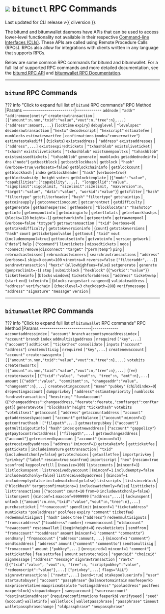 # <img class="bitum-icon" src="/img/bitum-icons/Bitumtl.svg" /> `bitumctl` RPC Commands

Last updated for CLI release v{{ cliversion }}.

The bitumd and bitumwallet daemons have APIs that can be used to access lower-level functionality not available in their respective [Command-line Interfaces (CLIs)](bitumd-and-bitumwallet-cli-arguments.md). These APIs are called using Remote Procedure Calls (RPCs). RPCs also allow for integrations with clients written in any language that supports RPCs. 

Below are some common RPC commands for bitumd and bitumwallet. For a full list of supported RPC commands and more detailed documentation, see the [bitumd RPC API](https://github.com/bitum-project/bitumd/blob/master/docs/json_rpc_api.mediawiki) and [bitumwallet RPC Documentation](https://github.com/bitum-project/bitumwallet/tree/master/rpc/documentation).

---

## `bitumd` RPC Commands

??? info "Click to expand full list of `bitumd` RPC commands"
    RPC Method                |Params
    --------------------------|-------------
    `addnode`                 | `"addr"` `"add|remove|onetry"`
    `createrawtransaction`    | `[{"amount":n.nnn,"txid":"value","vout":n,"tree":n},...]` `{"address":amount,...}` (`locktime` `expiry`)
    `debuglevel`              | `"levelspec"`
    `decoderawtransaction`    | `"hextx"`
    `decodescript`            | `"hexscript"`
    `estimatefee`             | `numblocks`
    `estimatesmartfee`        | `confirmations` (`mode="conservative"`)
    `estimatestakediff`       | (`tickets`)
    `existsaddress`           | `"address"`
    `existsaddresses`         | `["address",...]`
    `existsexpiredtickets`    | `"txhashblob"`
    `existsliveticket`        | `"txhash"`
    `existslivetickets`       | `"txhashblob"`
    `existsmempooltxs`        | `"txhashblob"`
    `existsmissedtickets`     | `"txhashblob"`
    `generate`                | `numblocks`
    `getaddednodeinfo`        | `dns` (`"node"`)
    `getbestblock`            |
    `getbestblockhash`        |
    `getblock`                | `"hash"` (`verbose=true` `verbosetx=false`)
    `getblockchaininfo`       |
    `getblockcount`           |
    `getblockhash`            | `index`
    `getblockheader`          | `"hash"` (`verbose=true`)
    `getblocksubsidy`         | `height` `voters`
    `getblocktemplate`        | (`{"mode":"value", "capabilities":["capability",...], "longpollid":"value", "sigoplimit":sigoplimit, "sizelimit":sizelimit, "maxversion":n, "target":"value", "data":"value", "workid":"value"}`)
    `getcfilter`              | `"hash"` `"filtertype"`
    `getcfilterheader`        | `"hash"` `"filtertype"`
    `getchaintips`            |
    `getcoinsupply`           |
    `getconnectioncount`      |
    `getcurrentnet`           |
    `getdifficulty`           |
    `getgenerate`             |
    `gethashespersec`         |
    `getheaders`              | `"blocklocators"` `"hashstop"`
    `getinfo`                 |
    `getmempoolinfo`          |
    `getmininginfo`           |
    `getnettotals`            |
    `getnetworkhashps`        | (`blocks=120` `height=-1`)
    `getnetworkinfo`          |
    `getpeerinfo`             |
    `getrawmempool`           | (`verbose=false` `"txtype"`)
    `getrawtransaction`       | `"txid"` (`verbose=0`)
    `getstakedifficulty`      |
    `getstakeversioninfo`     | (`count`)
    `getstakeversions`        | `"hash"` `count`
    `getticketpoolvalue`      |
    `gettxout`                | `"txid"` `vout` (`includemempool=true`)
    `gettxoutsetinfo`         |
    `getvoteinfo`             | `version`
    `getwork`                 | (`"data"`)
    `help`                    | (`"command"`)
    `livetickets`             |
    `missedtickets`           |
    `node`                    | `"connect|remove|disconnect"` `"target"` (`"perm|temp"`)
    `ping`                    |
    `rebroadcastmissed`       |
    `rebroadcastwinners`      |
    `searchrawtransactions`   | `"address"` (`verbose=1` `skip=0` `count=100` `vinextra=0` `reverse=false` `["filteraddr",...]`)
    `sendrawtransaction`      | `"hextx"` (`allowhighfees=false`)
    `setgenerate`             | `generate` (`genproclimit=-1`)
    `stop`                    |
    `submitblock`             | `"hexblock"` (`{"workid":"value"}`)
    `ticketfeeinfo`           | (`blocks` `windows`)
    `ticketsforaddress`       | `"address"`
    `ticketvwap`              | (`start` `end`)
    `txfeeinfo`               | (`blocks` `rangestart` `rangeend`)
    `validateaddress`         | `"address"`
    `verifychain`             | (`checklevel=3` `checkdepth=288`)
    `verifymessage`           | `"address"` `"signature"` `"message"`
    `version`                 |

---

## `bitumwallet` RPC Commands

??? info "Click to expand full list of `bitumwallet` RPC commands"
    RPC Method                |Params
    --------------------------|-------------
    `accountaddressindex`     | `"account"` `branch`
    `accountsyncaddressindex` | `"account"` `branch` `index`
    `addmultisigaddress`      | `nrequired` `["key",...]` (`"account"`)
    `addticket`               | `"tickethex"`
    `consolidate`             | `inputs` (`"account"` `"address"`)
    `createmultisig`          | `nrequired` `["key",...]`
    `createnewaccount`        | `"account"`
    `createrawssgentx`        | `[{"amount":n.nnn,"txid":"value","vout":n,"tree":n},...]` `votebits`
    `createrawssrtx`          | `[{"amount":n.nnn,"txid":"value","vout":n,"tree":n},...]` (`fee`)
    `createrawsstx`           | `[{"txid":"value", "vout":n, "tree":n, "amt":n},...]` `amount` `[{"addr":"value", "commitamt":n, "changeaddr":"value", "changeamt":n},...]`
    `createvotingaccount`     | `"name"` `"pubkey"` (`childindex=0`)
    `dropvotingaccount`       |
    `dumpprivkey`             | `"address"`
    `estimatepriority`        | `numblocks`
    `fundrawtransaction`      | `"hexstring"` `"fundaccount"` (`{"changeaddress":changeaddress,"feerate":feerate,"conftarget":conftarget}`)
    `generatevote`            | `"blockhash"` `height` `"tickethash"` `votebits` `"votebitsext"`
    `getaccount`              | `"address"`
    `getaccountaddress`       | `"account"`
    `getaddressesbyaccount`   | `"account"`
    `getbalance`              | (`"account"` `minconf=1`)
    `getcontracthash`         | `["filepath",...]`
    `getmasterpubkey`         | (`"account"`)
    `getmultisigoutinfo`      | `"hash"` `index`
    `getnewaddress`           | (`"account"` `"gappolicy"`)
    `getpaytocontractaddress` | `["filepath",...]`
    `getrawchangeaddress`     | (`"account"`)
    `getreceivedbyaccount`    | `"account"` (`minconf=1`)
    `getreceivedbyaddress`    | `"address"` (`minconf=1`)
    `getstakeinfo`            |
    `getticketfee`            |
    `gettickets`              | `includeimmature`
    `gettransaction`          | `"txid"` (`includewatchonly=false`)
    `getvotechoices`          |
    `getwalletfee`            |
    `importprivkey`           | `"privkey"` (`"label"` `rescan=true` `scanfrom`)
    `importscript`            | `"hex"` (`rescan=true` `scanfrom`)
    `keypoolrefill`           | (`newsize=100`)
    `listaccounts`            | (`minconf=1`)
    `listlockunspent`         |
    `listreceivedbyaccount`   | (`minconf=1` `includeempty=false` `includewatchonly=false`)
    `listreceivedbyaddress`   | (`minconf=1` `includeempty=false` `includewatchonly=false`)
    `listscripts`             |
    `listsinceblock`          | (`"blockhash"` `targetconfirmations=1` `includewatchonly=false`)
    `listtickets`             |
    `listtransactions`        | (`"account"` `count=10` `from=0` `includewatchonly=false`)
    `listunspent`             | (`minconf=1` `maxconf=9999999` `["address",...]`)
    `lockunspent`             | `unlock` `[{"amount":n.nnn,"txid":"value","vout":n,"tree":n},...]`
    `purchaseticket`          | `"fromaccount"` `spendlimit` (`minconf=1` `"ticketaddress"` `numtickets` `"pooladdress"` `poolfees` `expiry` `"comment"` `ticketfee`)
    `redeemmultisigout`       | `"hash"` `index` `tree` (`"address"`)
    `redeemmultisigouts`      | `"fromscraddress"` (`"toaddress"` `number`)
    `renameaccount`           | `"oldaccount"` `"newaccount"`
    `rescanwallet`            | (`beginheight=0`)
    `revoketickets`           |
    `sendfrom`                | `"fromaccount"` `"toaddress"` `amount` (`minconf=1` `"comment"` `"commentto"`)
    `sendmany`                | `"fromaccount"` `{"address":amount,...}` (`minconf=1` `"comment"`)
    `sendtoaddress`           | `"address"` `amount` (`"comment"` `"commentto"`)
    `sendtomultisig`          | `"fromaccount"` `amount` `["pubkey",...]` (`nrequired=1` `minconf=1` `"comment"`)
    `setticketfee`            | `fee`
    `settxfee`                | `amount`
    `setvotechoice`           | `"agendaid"` `"choiceid"`
    `signmessage`             | `"address"` `"message"`
    `signrawtransaction`      | `"rawtx"` (`[{"txid":"value", "vout":n, "tree":n, "scriptpubkey":"value", "redeemscript":"value"},...]` `["privkey",...]` `flags="ALL"`)
    `signrawtransactions`     | `["rawtx",...]` (`send=true`)
    `stakepooluserinfo`       | `"user"`
    `startautobuyer`          | `"account"` `"passphrase"` (`balancetomaintain` `maxfeeperkb` `maxpricerelative` `maxpriceabsolute` `"votingaddress"` `"pooladdress"` `poolfees` `maxperblock`)
    `stopautobuyer`           |
    `sweepaccount`            | `"sourceaccount"` `"destinationaddress"` (`requiredconfirmations` `feeperkb`)
    `verifyseed`              | `"seed"` (`account`)
    `walletinfo`              |
    `walletlock`              |
    `walletpassphrase`        | `"passphrase"` `timeout`
    `walletpassphrasechange`  | `"oldpassphrase"` `"newpassphrase"`